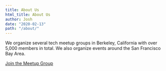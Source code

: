 ```yaml
---
title: About Us
html_title: About Us
author: Josh
date: "2020-02-13"
path: "/about/"
---
```


We organize several tech meetup groups in Berkeley, California with over 5,000 members in total. We also organize events around the San Francisco Bay Area.

<a class="button is-primary is-large" href="https://www.meetup.com/codeselfstudy/" >Join the Meetup Group</a>
